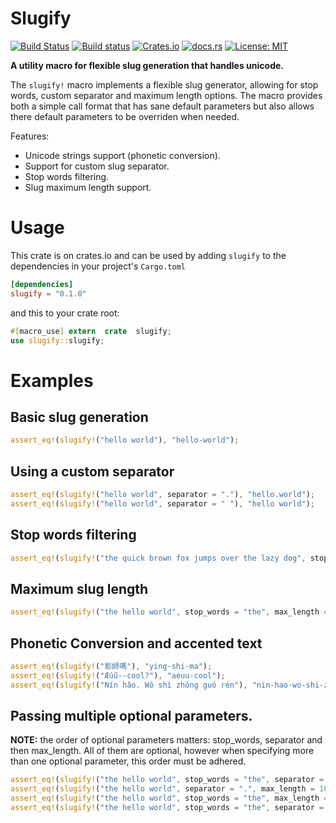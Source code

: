 # Slugify

[![Build Status](https://travis-ci.org/mattgathu/slugify.svg?branch=master)](https://travis-ci.org/mattgathu/slugify)
[![Build status](https://ci.appveyor.com/api/projects/status/tytk45snx8aqoctt?svg=true)](https://ci.appveyor.com/project/mattgathu/slugify)
[![Crates.io](https://img.shields.io/crates/v/slugify.svg)](https://crates.io/crates/slugify)
[![docs.rs](https://docs.rs/slugify/badge.svg)](https://docs.rs/slugify)
[![License: MIT](https://img.shields.io/crates/l/slugify.svg)](LICENSE)

**A utility macro for flexible slug generation that handles unicode.**

The `slugify!` macro implements a flexible slug generator, allowing for stop words, custom separator
and maximum length options. The macro provides both a simple call format that has sane default parameters
but also allows there default parameters to be overriden when needed.

Features:
* Unicode strings support (phonetic conversion).
* Support for custom slug separator.
* Stop words filtering.
* Slug maximum length support.

 

 # Usage

This crate is on crates.io and can be used by adding `slugify` to the dependencies in your project's
`Cargo.toml`

 ```toml
 [dependencies]
 slugify = "0.1.0"
 ```
 
 and this to your crate root:
 
 ```rust
 #[macro_use] extern  crate  slugify;
use slugify::slugify;
```

 # Examples

## Basic slug generation

 ```rust
assert_eq!(slugify!("hello world"), "hello-world");

 ```
 
## Using a custom separator

 ```rust
 assert_eq!(slugify!("hello world", separator = "."), "hello.world");
 assert_eq!(slugify!("hello world", separator = " "), "hello world");
 ```
 
## Stop words filtering
 
```rust
assert_eq!(slugify!("the quick brown fox jumps over the lazy dog", stop_words = "the,fox"), "quick-brown-jumps-over-lazy-dog");
``` 
 
## Maximum slug length 
 
```rust
assert_eq!(slugify!("the hello world", stop_words = "the", max_length = 5), "hello");
 ```

## Phonetic Conversion and accented text

 ```rust
 assert_eq!(slugify!("影師嗎"), "ying-shi-ma");
 assert_eq!(slugify!("Æúű--cool?"), "aeuu-cool");
 assert_eq!(slugify!("Nín hǎo. Wǒ shì zhōng guó rén"), "nin-hao-wo-shi-zhong-guo-ren");
 ``` 
 
## Passing multiple optional parameters. 
 **NOTE:** the order of optional parameters matters: stop_words, separator
 and then max_length. All of them are optional, however when specifying more than one optional parameter, this
 order must be adhered.
 
 ```rust
assert_eq!(slugify!("the hello world", stop_words = "the", separator = "-"), "hello-world");
assert_eq!(slugify!("the hello world", separator = ".", max_length = 10), "the.hello");
assert_eq!(slugify!("the hello world", stop_words = "the", max_length = 5), "hello");
assert_eq!(slugify!("the hello world", stop_words = "the", separator = "-", max_length = 20), "hello-world");
 ``` 
 



